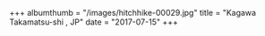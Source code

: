 +++
albumthumb = "/images/hitchhike-00029.jpg"
title = "Kagawa Takamatsu-shi , JP"
date = "2017-07-15"
+++
